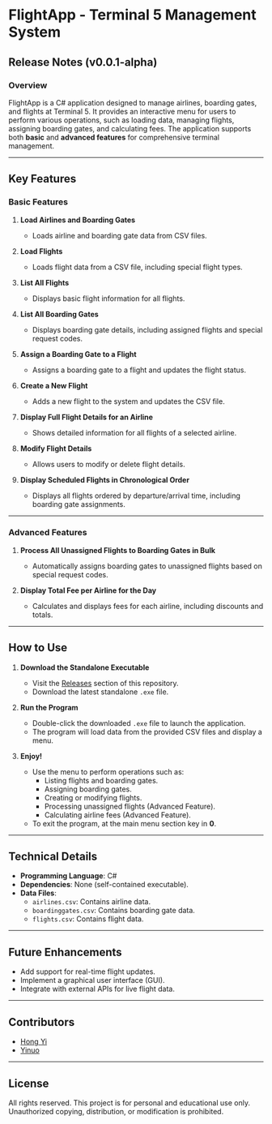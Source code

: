 # FlightApp - Terminal 5 Management System

## Release Notes (v0.0.1-alpha)

### Overview
FlightApp is a C# application designed to manage airlines, boarding gates, and flights at Terminal 5. It provides an interactive menu for users to perform various operations, such as loading data, managing flights, assigning boarding gates, and calculating fees. The application supports both **basic** and **advanced features** for comprehensive terminal management.

---

## Key Features

### Basic Features

1. **Load Airlines and Boarding Gates**  
   - Loads airline and boarding gate data from CSV files.

2. **Load Flights**  
   - Loads flight data from a CSV file, including special flight types.

3. **List All Flights**  
   - Displays basic flight information for all flights.

4. **List All Boarding Gates**  
   - Displays boarding gate details, including assigned flights and special request codes.

5. **Assign a Boarding Gate to a Flight**  
   - Assigns a boarding gate to a flight and updates the flight status.

6. **Create a New Flight**  
   - Adds a new flight to the system and updates the CSV file.

7. **Display Full Flight Details for an Airline**  
   - Shows detailed information for all flights of a selected airline.

8. **Modify Flight Details**  
   - Allows users to modify or delete flight details.

9. **Display Scheduled Flights in Chronological Order**  
   - Displays all flights ordered by departure/arrival time, including boarding gate assignments.

---

### Advanced Features

1. **Process All Unassigned Flights to Boarding Gates in Bulk**  
   - Automatically assigns boarding gates to unassigned flights based on special request codes.

2. **Display Total Fee per Airline for the Day**  
   - Calculates and displays fees for each airline, including discounts and totals.

---

## How to Use

1. **Download the Standalone Executable**  
   - Visit the [Releases](https://github.com/ouniNP/S10269277_PRG2Assignment/releases) section of this repository.  
   - Download the latest standalone `.exe` file.

2. **Run the Program**  
   - Double-click the downloaded `.exe` file to launch the application.  
   - The program will load data from the provided CSV files and display a menu.

3. **Enjoy!**  
   - Use the menu to perform operations such as:  
     - Listing flights and boarding gates.  
     - Assigning boarding gates.  
     - Creating or modifying flights.  
     - Processing unassigned flights (Advanced Feature).  
     - Calculating airline fees (Advanced Feature).
   - To exit the program, at the main menu section key in **0**.

---

## Technical Details
- **Programming Language**: C#  
- **Dependencies**: None (self-contained executable).  
- **Data Files**:  
  - `airlines.csv`: Contains airline data.  
  - `boardinggates.csv`: Contains boarding gate data.  
  - `flights.csv`: Contains flight data.

---

## Future Enhancements
- Add support for real-time flight updates.  
- Implement a graphical user interface (GUI).  
- Integrate with external APIs for live flight data.

---

## Contributors
- [Hong Yi](https://github.com/pewpewwgun)
- [Yinuo](https://github.com/ouniNP)

---

## License
All rights reserved. This project is for personal and educational use only. Unauthorized copying, distribution, or modification is prohibited.
